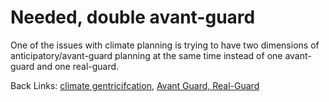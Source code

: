 # Needed, double avant-guard

One of the issues with climate planning is trying to have two dimensions of anticipatory/avant-guard planning at the same time instead of one avant-guard and one real-guard. 

Back Links: [climate gentricifcation](zzzzz_cards/85_Climate_Gentrification___Environmental_Justice.md), [Avant Guard, Real-Guard](realGuard_vs_AvantGuard.md)
